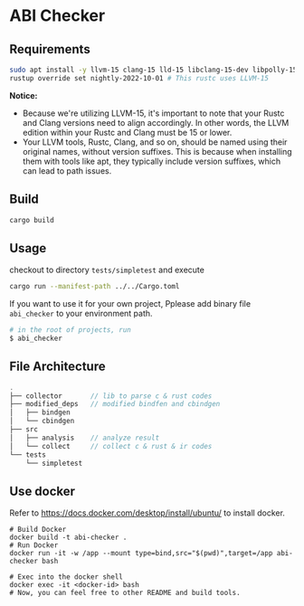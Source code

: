 # ABI Checker


## Requirements

```sh
sudo apt install -y llvm-15 clang-15 lld-15 libclang-15-dev libpolly-15-dev
rustup override set nightly-2022-10-01 # This rustc uses LLVM-15
```

**Notice:**
- Because we're utilizing LLVM-15, it's important to note that your Rustc and Clang versions need to align accordingly. In other words, the LLVM edition within your Rustc and Clang must be 15 or lower.
- Your LLVM tools, Rustc, Clang, and so on, should be named using their original names, without version suffixes. This is because when installing them with tools like apt, they typically include version suffixes, which can lead to path issues.

## Build
```sh
cargo build
```

## Usage

checkout to directory `tests/simpletest` and execute
```sh
cargo run --manifest-path ../../Cargo.toml
```

If you want to use it for your own project, Pplease add binary file `abi_checker` to your environment path.
```sh
# in the root of projects, run
$ abi_checker
```

## File Architecture
```c
.
├── collector       // lib to parse c & rust codes
├── modified_deps   // modified bindfen and cbindgen
│   ├── bindgen
│   └── cbindgen
├── src
│   ├── analysis    // analyze result
│   └── collect     // collect c & rust & ir codes
└── tests
    └── simpletest
```

## Use docker

Refer to https://docs.docker.com/desktop/install/ubuntu/ to install docker.

```Shell
# Build Docker
docker build -t abi-checker .
# Run Docker
docker run -it -w /app --mount type=bind,src="$(pwd)",target=/app abi-checker bash

# Exec into the docker shell
docker exec -it <docker-id> bash
# Now, you can feel free to other README and build tools. 
```
